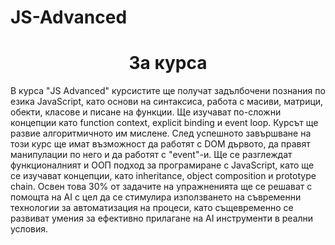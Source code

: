 # JS-Advanced
<p align="center">
  <a href="https://softuni.bg/courses/js-advanced>
    <img src="https://softuni.bg/Files/Courses/JS_Advanced.jpg"/>
  </a>
<p>
<h1 align="center">За курса</h1>
В курса "JS Advanced" курсистите ще получат задълбочени познания по езика JavaScript, като основи на синтаксиса, работа с масиви, матрици, обекти, класове и писане на функции. Ще изучават по-сложни концепции като function context, explicit binding и event loop. Курсът ще развие алгоритмичното им мислене. След успешното завършване на този курс ще имат възможност да работят с DOM дървото, да правят манипулации по него и да работят с "event"-и. Ще се разглеждат функционалният и ООП подход за програмиране с JavaScript, като ще се изучават концепции, като inheritance, object composition и prototype chain. Освен това 30% от задачите на упражненията ще се решават с помощта на AI с цел да се стимулира използването на съвременни технологии за автоматизация на процеси, като същевременно се развиват умения за ефективно прилагане на AI инструменти в реални условия. 
